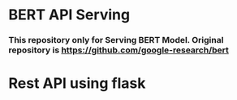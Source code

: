 # BERT API Serving 


### This repository only for Serving BERT Model. Original repository is https://github.com/google-research/bert

# Rest API using flask
